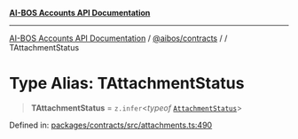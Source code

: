 [**AI-BOS Accounts API Documentation**](../../../README.md)

***

[AI-BOS Accounts API Documentation](../../../README.md) / [@aibos/contracts](../README.md) / [](../README.md) / TAttachmentStatus

# Type Alias: TAttachmentStatus

> **TAttachmentStatus** = `z.infer`\<*typeof* [`AttachmentStatus`](../variables/AttachmentStatus.md)\>

Defined in: [packages/contracts/src/attachments.ts:490](https://github.com/pohlai88/accounts/blob/48103fb36d28b2b9bfb33472b6de2f719773cde9/packages/contracts/src/attachments.ts#L490)
